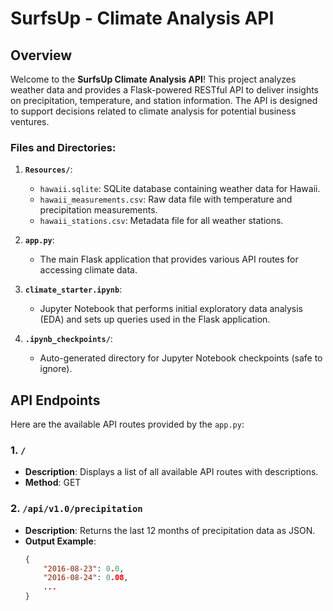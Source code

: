 # SurfsUp - Climate Analysis API

## Overview
Welcome to the **SurfsUp Climate Analysis API**! This project analyzes weather data and provides a Flask-powered RESTful API to deliver insights on precipitation, temperature, and station information. The API is designed to support decisions related to climate analysis for potential business ventures.


### Files and Directories:
1. **`Resources/`**:
   - `hawaii.sqlite`: SQLite database containing weather data for Hawaii.
   - `hawaii_measurements.csv`: Raw data file with temperature and precipitation measurements.
   - `hawaii_stations.csv`: Metadata file for all weather stations.

2. **`app.py`**:
   - The main Flask application that provides various API routes for accessing climate data.

3. **`climate_starter.ipynb`**:
   - Jupyter Notebook that performs initial exploratory data analysis (EDA) and sets up queries used in the Flask application.

4. **`.ipynb_checkpoints/`**:
   - Auto-generated directory for Jupyter Notebook checkpoints (safe to ignore).

## API Endpoints
Here are the available API routes provided by the `app.py`:

### 1. `/`
- **Description**: Displays a list of all available API routes with descriptions.
- **Method**: GET

### 2. `/api/v1.0/precipitation`
- **Description**: Returns the last 12 months of precipitation data as JSON.
- **Output Example**:
  ```json
  {
      "2016-08-23": 0.0,
      "2016-08-24": 0.08,
      ...
  }


